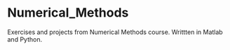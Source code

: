 # Numerical_Methods
Exercises and projects from Numerical Methods course. Writtten in Matlab and Python.

